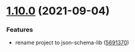 # [1.10.0](https://github.com/NaturalCycles/json-schema-lib/compare/v1.9.1...v1.10.0) (2021-09-04)


### Features

* rename project to json-schema-lib ([5691370](https://github.com/NaturalCycles/json-schema-lib/commit/5691370d8b3e47ff60a1ec1329cd593cfc339c0a))
